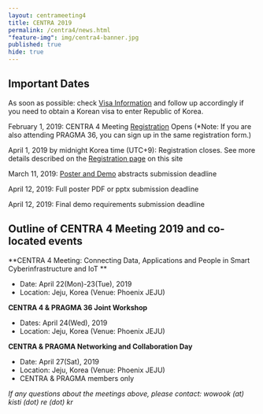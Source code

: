 ```yaml
---
layout: centrameeting4
title: CENTRA 2019
permalink: /centra4/news.html
"feature-img": img/centra4-banner.jpg
published: true
hide: true
---
```

  
## Important Dates

As soon as possible: check [Visa Information](http://www.globalcentra.org/centra4/visainfo.html) and follow up accordingly if you need to obtain a Korean visa to enter Republic of Korea.  

February 1, 2019: CENTRA 4 Meeting [Registration](http://www.globalcentra.org/centra4/registration.html) Opens (*Note: If you are also attending PRAGMA 36, you can sign up in the same registration form.)  

April 1, 2019 by midnight Korea time (UTC+9): Registration closes. See more details described on the [Registration page](http://www.globalcentra.org/centra4/registration.html) on this site   

March 11, 2019: [Poster and Demo](http://www.globalcentra.org/centra4/poster.html) abstracts submission deadline

April 12, 2019: Full poster PDF or pptx submission deadline

April 12, 2019: Final demo requirements submission deadline
  
    

## Outline of CENTRA 4 Meeting 2019 and co-located events 

**CENTRA 4 Meeting: Connecting Data, Applications and People in Smart Cyberinfrastructure and IoT  **  
* Date: April 22(Mon)-23(Tue), 2019  
* Location: Jeju, Korea (Venue: Phoenix JEJU)  

**CENTRA 4 & PRAGMA 36 Joint Workshop**  
* Dates: April 24(Wed), 2019 
* Location: Jeju, Korea (Venue: Phoenix JEJU)  

**CENTRA & PRAGMA Networking and Collaboration Day**  
* Date: April 27(Sat), 2019 
* Location: Jeju, Korea (Venue: Phoenix JEJU)  
* CENTRA & PRAGMA members only  

*If any questions about the meetings above, please contact: wowook (at) kisti (dot) re (dot) kr*  

